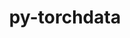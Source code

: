 ---
title: "py-torchdata"
layout: cache
categories: [package, develop]
meta: {"compilers": ["apple-clang@=15.0.0", "gcc@=13.2.0"], "num_specs": 38, "num_specs_by_stack": {"ml-darwin-aarch64-mps": 3, "ml-linux-aarch64-cpu": 8, "ml-linux-aarch64-cuda": 10, "ml-linux-x86_64-cpu": 7, "ml-linux-x86_64-cuda": 8, "root": 38}, "oss": ["ubuntu24.04", "ventura"], "platforms": ["darwin", "linux"], "stacks": ["ml-darwin-aarch64-mps", "ml-linux-aarch64-cpu", "ml-linux-aarch64-cuda", "ml-linux-x86_64-cpu", "ml-linux-x86_64-cuda", "root"], "targets": ["aarch64", "x86_64_v3"], "versions": ["0.10.1", "0.9.0"]}
spec_details: [{"compiler": "apple-clang@=15.0.0", "hash": "ibwni2rnjjydn6st7usauxfytpto2if7", "os": "ventura", "platform": "darwin", "size": "-", "stacks": ["ml-darwin-aarch64-mps", "root"], "tarball": "https://binaries.spack.io/develop/build_cache/darwin-ventura-aarch64/apple-clang-15.0.0/py-torchdata-0.9.0/darwin-ventura-aarch64-apple-clang-15.0.0-py-torchdata-0.9.0-ibwni2rnjjydn6st7usauxfytpto2if7.spack", "target": "aarch64", "variants": ["build_system=python_pip"], "versions": ["0.9.0"]}, {"compiler": "apple-clang@=15.0.0", "hash": "te2e3wo6ozxhaf36xoaizubufqtacgpb", "os": "ventura", "platform": "darwin", "size": "-", "stacks": ["ml-darwin-aarch64-mps", "root"], "tarball": "https://binaries.spack.io/develop/build_cache/darwin-ventura-aarch64/apple-clang-15.0.0/py-torchdata-0.9.0/darwin-ventura-aarch64-apple-clang-15.0.0-py-torchdata-0.9.0-te2e3wo6ozxhaf36xoaizubufqtacgpb.spack", "target": "aarch64", "variants": ["build_system=python_pip"], "versions": ["0.9.0"]}, {"compiler": "apple-clang@=15.0.0", "hash": "z67jtjtg4v5mqcizzoo3apiessjzbuid", "os": "ventura", "platform": "darwin", "size": "-", "stacks": ["ml-darwin-aarch64-mps", "root"], "tarball": "https://binaries.spack.io/develop/build_cache/darwin-ventura-aarch64/apple-clang-15.0.0/py-torchdata-0.9.0/darwin-ventura-aarch64-apple-clang-15.0.0-py-torchdata-0.9.0-z67jtjtg4v5mqcizzoo3apiessjzbuid.spack", "target": "aarch64", "variants": ["build_system=python_pip"], "versions": ["0.9.0"]}, {"compiler": "gcc@=13.2.0", "hash": "25ll3kqxl4qcja3uyxtztcy56nutjgaf", "os": "ubuntu24.04", "platform": "linux", "size": "-", "stacks": ["ml-linux-aarch64-cpu", "root"], "tarball": "https://binaries.spack.io/develop/build_cache/linux-ubuntu24.04-aarch64/gcc-13.2.0/py-torchdata-0.10.1/linux-ubuntu24.04-aarch64-gcc-13.2.0-py-torchdata-0.10.1-25ll3kqxl4qcja3uyxtztcy56nutjgaf.spack", "target": "aarch64", "variants": ["build_system=python_pip"], "versions": ["0.10.1"]}, {"compiler": "gcc@=13.2.0", "hash": "2ewapzwrl5yat6nhwxx5jn3xgayiu55w", "os": "ubuntu24.04", "platform": "linux", "size": "-", "stacks": ["root"], "tarball": "https://binaries.spack.io/develop/build_cache/linux-ubuntu24.04-aarch64/gcc-13.2.0/py-torchdata-0.10.1/linux-ubuntu24.04-aarch64-gcc-13.2.0-py-torchdata-0.10.1-2ewapzwrl5yat6nhwxx5jn3xgayiu55w.spack", "target": "aarch64", "variants": ["build_system=python_pip"], "versions": ["0.10.1"]}, {"compiler": "gcc@=13.2.0", "hash": "2q35bg46buybirf4u6ab7ifofpv4iznw", "os": "ubuntu24.04", "platform": "linux", "size": "-", "stacks": ["ml-linux-aarch64-cuda", "root"], "tarball": "https://binaries.spack.io/develop/build_cache/linux-ubuntu24.04-aarch64/gcc-13.2.0/py-torchdata-0.10.1/linux-ubuntu24.04-aarch64-gcc-13.2.0-py-torchdata-0.10.1-2q35bg46buybirf4u6ab7ifofpv4iznw.spack", "target": "aarch64", "variants": ["build_system=python_pip"], "versions": ["0.10.1"]}, {"compiler": "gcc@=13.2.0", "hash": "6v6tax22dnoyoeu3ikx54w4533givz2e", "os": "ubuntu24.04", "platform": "linux", "size": "-", "stacks": ["ml-linux-aarch64-cuda", "root"], "tarball": "https://binaries.spack.io/develop/build_cache/linux-ubuntu24.04-aarch64/gcc-13.2.0/py-torchdata-0.10.1/linux-ubuntu24.04-aarch64-gcc-13.2.0-py-torchdata-0.10.1-6v6tax22dnoyoeu3ikx54w4533givz2e.spack", "target": "aarch64", "variants": ["build_system=python_pip"], "versions": ["0.10.1"]}, {"compiler": "gcc@=13.2.0", "hash": "a45u3umsoyz3pzcptrai4hmxe6m4iz3i", "os": "ubuntu24.04", "platform": "linux", "size": "-", "stacks": ["ml-linux-aarch64-cuda", "root"], "tarball": "https://binaries.spack.io/develop/build_cache/linux-ubuntu24.04-aarch64/gcc-13.2.0/py-torchdata-0.10.1/linux-ubuntu24.04-aarch64-gcc-13.2.0-py-torchdata-0.10.1-a45u3umsoyz3pzcptrai4hmxe6m4iz3i.spack", "target": "aarch64", "variants": ["build_system=python_pip"], "versions": ["0.10.1"]}, {"compiler": "gcc@=13.2.0", "hash": "aemleqrjjetxhae24czdkmzwnecfhhtw", "os": "ubuntu24.04", "platform": "linux", "size": "-", "stacks": ["ml-linux-aarch64-cuda", "root"], "tarball": "https://binaries.spack.io/develop/build_cache/linux-ubuntu24.04-aarch64/gcc-13.2.0/py-torchdata-0.10.1/linux-ubuntu24.04-aarch64-gcc-13.2.0-py-torchdata-0.10.1-aemleqrjjetxhae24czdkmzwnecfhhtw.spack", "target": "aarch64", "variants": ["build_system=python_pip"], "versions": ["0.10.1"]}, {"compiler": "gcc@=13.2.0", "hash": "dngjmf4qxg2covhnruq4fg3f32cmqj7e", "os": "ubuntu24.04", "platform": "linux", "size": "-", "stacks": ["ml-linux-aarch64-cpu", "root"], "tarball": "https://binaries.spack.io/develop/build_cache/linux-ubuntu24.04-aarch64/gcc-13.2.0/py-torchdata-0.10.1/linux-ubuntu24.04-aarch64-gcc-13.2.0-py-torchdata-0.10.1-dngjmf4qxg2covhnruq4fg3f32cmqj7e.spack", "target": "aarch64", "variants": ["build_system=python_pip"], "versions": ["0.10.1"]}, {"compiler": "gcc@=13.2.0", "hash": "efatmz2qhk4hgj6or6yrfgps5sawhixj", "os": "ubuntu24.04", "platform": "linux", "size": "-", "stacks": ["ml-linux-aarch64-cuda", "root"], "tarball": "https://binaries.spack.io/develop/build_cache/linux-ubuntu24.04-aarch64/gcc-13.2.0/py-torchdata-0.10.1/linux-ubuntu24.04-aarch64-gcc-13.2.0-py-torchdata-0.10.1-efatmz2qhk4hgj6or6yrfgps5sawhixj.spack", "target": "aarch64", "variants": ["build_system=python_pip"], "versions": ["0.10.1"]}, {"compiler": "gcc@=13.2.0", "hash": "fjqep6zxmlxp6d5i3skuv7bi7j5y7e6i", "os": "ubuntu24.04", "platform": "linux", "size": "-", "stacks": ["ml-linux-aarch64-cpu", "root"], "tarball": "https://binaries.spack.io/develop/build_cache/linux-ubuntu24.04-aarch64/gcc-13.2.0/py-torchdata-0.10.1/linux-ubuntu24.04-aarch64-gcc-13.2.0-py-torchdata-0.10.1-fjqep6zxmlxp6d5i3skuv7bi7j5y7e6i.spack", "target": "aarch64", "variants": ["build_system=python_pip"], "versions": ["0.10.1"]}, {"compiler": "gcc@=13.2.0", "hash": "mcig2dmesgf36w2tsfrnd7c7nu7epxst", "os": "ubuntu24.04", "platform": "linux", "size": "-", "stacks": ["ml-linux-aarch64-cuda", "root"], "tarball": "https://binaries.spack.io/develop/build_cache/linux-ubuntu24.04-aarch64/gcc-13.2.0/py-torchdata-0.10.1/linux-ubuntu24.04-aarch64-gcc-13.2.0-py-torchdata-0.10.1-mcig2dmesgf36w2tsfrnd7c7nu7epxst.spack", "target": "aarch64", "variants": ["build_system=python_pip"], "versions": ["0.10.1"]}, {"compiler": "gcc@=13.2.0", "hash": "o6pvosa4gouebdupurxvssckwgq2a45j", "os": "ubuntu24.04", "platform": "linux", "size": "-", "stacks": ["ml-linux-aarch64-cpu", "root"], "tarball": "https://binaries.spack.io/develop/build_cache/linux-ubuntu24.04-aarch64/gcc-13.2.0/py-torchdata-0.10.1/linux-ubuntu24.04-aarch64-gcc-13.2.0-py-torchdata-0.10.1-o6pvosa4gouebdupurxvssckwgq2a45j.spack", "target": "aarch64", "variants": ["build_system=python_pip"], "versions": ["0.10.1"]}, {"compiler": "gcc@=13.2.0", "hash": "r3ej4pfcjekfwfib7wibxedstocmz7j2", "os": "ubuntu24.04", "platform": "linux", "size": "-", "stacks": ["ml-linux-aarch64-cpu", "root"], "tarball": "https://binaries.spack.io/develop/build_cache/linux-ubuntu24.04-aarch64/gcc-13.2.0/py-torchdata-0.10.1/linux-ubuntu24.04-aarch64-gcc-13.2.0-py-torchdata-0.10.1-r3ej4pfcjekfwfib7wibxedstocmz7j2.spack", "target": "aarch64", "variants": ["build_system=python_pip"], "versions": ["0.10.1"]}, {"compiler": "gcc@=13.2.0", "hash": "rvkc67wxgrqh3y6ghmja6e5i7ncnelbk", "os": "ubuntu24.04", "platform": "linux", "size": "-", "stacks": ["ml-linux-aarch64-cpu", "root"], "tarball": "https://binaries.spack.io/develop/build_cache/linux-ubuntu24.04-aarch64/gcc-13.2.0/py-torchdata-0.10.1/linux-ubuntu24.04-aarch64-gcc-13.2.0-py-torchdata-0.10.1-rvkc67wxgrqh3y6ghmja6e5i7ncnelbk.spack", "target": "aarch64", "variants": ["build_system=python_pip"], "versions": ["0.10.1"]}, {"compiler": "gcc@=13.2.0", "hash": "siix24ly2cqvlkvcqdvjcjaevfqutzcz", "os": "ubuntu24.04", "platform": "linux", "size": "-", "stacks": ["ml-linux-aarch64-cuda", "root"], "tarball": "https://binaries.spack.io/develop/build_cache/linux-ubuntu24.04-aarch64/gcc-13.2.0/py-torchdata-0.10.1/linux-ubuntu24.04-aarch64-gcc-13.2.0-py-torchdata-0.10.1-siix24ly2cqvlkvcqdvjcjaevfqutzcz.spack", "target": "aarch64", "variants": ["build_system=python_pip"], "versions": ["0.10.1"]}, {"compiler": "gcc@=13.2.0", "hash": "uhwkjdpxsjkjmraszzaa5tfsheh4ikpr", "os": "ubuntu24.04", "platform": "linux", "size": "-", "stacks": ["ml-linux-aarch64-cuda", "root"], "tarball": "https://binaries.spack.io/develop/build_cache/linux-ubuntu24.04-aarch64/gcc-13.2.0/py-torchdata-0.10.1/linux-ubuntu24.04-aarch64-gcc-13.2.0-py-torchdata-0.10.1-uhwkjdpxsjkjmraszzaa5tfsheh4ikpr.spack", "target": "aarch64", "variants": ["build_system=python_pip"], "versions": ["0.10.1"]}, {"compiler": "gcc@=13.2.0", "hash": "vp3qijmnw5tpkfueb4wdudfzl3sxkr5p", "os": "ubuntu24.04", "platform": "linux", "size": "-", "stacks": ["ml-linux-aarch64-cpu", "root"], "tarball": "https://binaries.spack.io/develop/build_cache/linux-ubuntu24.04-aarch64/gcc-13.2.0/py-torchdata-0.10.1/linux-ubuntu24.04-aarch64-gcc-13.2.0-py-torchdata-0.10.1-vp3qijmnw5tpkfueb4wdudfzl3sxkr5p.spack", "target": "aarch64", "variants": ["build_system=python_pip"], "versions": ["0.10.1"]}, {"compiler": "gcc@=13.2.0", "hash": "w4h42n6ny24mllolyktvuaubbo2wcsff", "os": "ubuntu24.04", "platform": "linux", "size": "-", "stacks": ["ml-linux-aarch64-cpu", "root"], "tarball": "https://binaries.spack.io/develop/build_cache/linux-ubuntu24.04-aarch64/gcc-13.2.0/py-torchdata-0.10.1/linux-ubuntu24.04-aarch64-gcc-13.2.0-py-torchdata-0.10.1-w4h42n6ny24mllolyktvuaubbo2wcsff.spack", "target": "aarch64", "variants": ["build_system=python_pip"], "versions": ["0.10.1"]}, {"compiler": "gcc@=13.2.0", "hash": "wejlroxu3zld6tth5vt5a46dy7opmvbm", "os": "ubuntu24.04", "platform": "linux", "size": "-", "stacks": ["ml-linux-aarch64-cuda", "root"], "tarball": "https://binaries.spack.io/develop/build_cache/linux-ubuntu24.04-aarch64/gcc-13.2.0/py-torchdata-0.10.1/linux-ubuntu24.04-aarch64-gcc-13.2.0-py-torchdata-0.10.1-wejlroxu3zld6tth5vt5a46dy7opmvbm.spack", "target": "aarch64", "variants": ["build_system=python_pip"], "versions": ["0.10.1"]}, {"compiler": "gcc@=13.2.0", "hash": "yr2jpxv7iltacxz2w7ykoh3ulnuway5o", "os": "ubuntu24.04", "platform": "linux", "size": "-", "stacks": ["ml-linux-aarch64-cuda", "root"], "tarball": "https://binaries.spack.io/develop/build_cache/linux-ubuntu24.04-aarch64/gcc-13.2.0/py-torchdata-0.10.1/linux-ubuntu24.04-aarch64-gcc-13.2.0-py-torchdata-0.10.1-yr2jpxv7iltacxz2w7ykoh3ulnuway5o.spack", "target": "aarch64", "variants": ["build_system=python_pip"], "versions": ["0.10.1"]}, {"compiler": "gcc@=13.2.0", "hash": "2vywtmquy5vlyjn2hf4wb34njm7oemla", "os": "ubuntu24.04", "platform": "linux", "size": "-", "stacks": ["ml-linux-x86_64-cpu", "root"], "tarball": "https://binaries.spack.io/develop/build_cache/linux-ubuntu24.04-x86_64_v3/gcc-13.2.0/py-torchdata-0.10.1/linux-ubuntu24.04-x86_64_v3-gcc-13.2.0-py-torchdata-0.10.1-2vywtmquy5vlyjn2hf4wb34njm7oemla.spack", "target": "x86_64_v3", "variants": ["build_system=python_pip"], "versions": ["0.10.1"]}, {"compiler": "gcc@=13.2.0", "hash": "3hygjvsch4nz2ahspjrufkpkd6r2th53", "os": "ubuntu24.04", "platform": "linux", "size": "-", "stacks": ["ml-linux-x86_64-cuda", "root"], "tarball": "https://binaries.spack.io/develop/build_cache/linux-ubuntu24.04-x86_64_v3/gcc-13.2.0/py-torchdata-0.10.1/linux-ubuntu24.04-x86_64_v3-gcc-13.2.0-py-torchdata-0.10.1-3hygjvsch4nz2ahspjrufkpkd6r2th53.spack", "target": "x86_64_v3", "variants": ["build_system=python_pip"], "versions": ["0.10.1"]}, {"compiler": "gcc@=13.2.0", "hash": "3uepj7aedqkfh4mu57bew3csa7ojcsha", "os": "ubuntu24.04", "platform": "linux", "size": "-", "stacks": ["root"], "tarball": "https://binaries.spack.io/develop/build_cache/linux-ubuntu24.04-x86_64_v3/gcc-13.2.0/py-torchdata-0.10.1/linux-ubuntu24.04-x86_64_v3-gcc-13.2.0-py-torchdata-0.10.1-3uepj7aedqkfh4mu57bew3csa7ojcsha.spack", "target": "x86_64_v3", "variants": ["build_system=python_pip"], "versions": ["0.10.1"]}, {"compiler": "gcc@=13.2.0", "hash": "6jm66odemonwvv7fe4ngocom2k5knpj5", "os": "ubuntu24.04", "platform": "linux", "size": "-", "stacks": ["ml-linux-x86_64-cuda", "root"], "tarball": "https://binaries.spack.io/develop/build_cache/linux-ubuntu24.04-x86_64_v3/gcc-13.2.0/py-torchdata-0.10.1/linux-ubuntu24.04-x86_64_v3-gcc-13.2.0-py-torchdata-0.10.1-6jm66odemonwvv7fe4ngocom2k5knpj5.spack", "target": "x86_64_v3", "variants": ["build_system=python_pip"], "versions": ["0.10.1"]}, {"compiler": "gcc@=13.2.0", "hash": "75xtalwayky37yacwwqlzwyv5ifygafv", "os": "ubuntu24.04", "platform": "linux", "size": "-", "stacks": ["ml-linux-x86_64-cpu", "root"], "tarball": "https://binaries.spack.io/develop/build_cache/linux-ubuntu24.04-x86_64_v3/gcc-13.2.0/py-torchdata-0.10.1/linux-ubuntu24.04-x86_64_v3-gcc-13.2.0-py-torchdata-0.10.1-75xtalwayky37yacwwqlzwyv5ifygafv.spack", "target": "x86_64_v3", "variants": ["build_system=python_pip"], "versions": ["0.10.1"]}, {"compiler": "gcc@=13.2.0", "hash": "c7tjnzrjxb3o6q6ldb3pmf5wi5mhjzm5", "os": "ubuntu24.04", "platform": "linux", "size": "-", "stacks": ["ml-linux-x86_64-cpu", "root"], "tarball": "https://binaries.spack.io/develop/build_cache/linux-ubuntu24.04-x86_64_v3/gcc-13.2.0/py-torchdata-0.10.1/linux-ubuntu24.04-x86_64_v3-gcc-13.2.0-py-torchdata-0.10.1-c7tjnzrjxb3o6q6ldb3pmf5wi5mhjzm5.spack", "target": "x86_64_v3", "variants": ["build_system=python_pip"], "versions": ["0.10.1"]}, {"compiler": "gcc@=13.2.0", "hash": "fatde5e35kbmgfoh273mchki323tebad", "os": "ubuntu24.04", "platform": "linux", "size": "-", "stacks": ["ml-linux-x86_64-cuda", "root"], "tarball": "https://binaries.spack.io/develop/build_cache/linux-ubuntu24.04-x86_64_v3/gcc-13.2.0/py-torchdata-0.10.1/linux-ubuntu24.04-x86_64_v3-gcc-13.2.0-py-torchdata-0.10.1-fatde5e35kbmgfoh273mchki323tebad.spack", "target": "x86_64_v3", "variants": ["build_system=python_pip"], "versions": ["0.10.1"]}, {"compiler": "gcc@=13.2.0", "hash": "izv5fi6ebt6ghfo5vmlqlhy2jojzxsn5", "os": "ubuntu24.04", "platform": "linux", "size": "-", "stacks": ["ml-linux-x86_64-cuda", "root"], "tarball": "https://binaries.spack.io/develop/build_cache/linux-ubuntu24.04-x86_64_v3/gcc-13.2.0/py-torchdata-0.10.1/linux-ubuntu24.04-x86_64_v3-gcc-13.2.0-py-torchdata-0.10.1-izv5fi6ebt6ghfo5vmlqlhy2jojzxsn5.spack", "target": "x86_64_v3", "variants": ["build_system=python_pip"], "versions": ["0.10.1"]}, {"compiler": "gcc@=13.2.0", "hash": "jee46eiqgltqk4yboq6nfxuh6stjjnvd", "os": "ubuntu24.04", "platform": "linux", "size": "-", "stacks": ["ml-linux-x86_64-cpu", "root"], "tarball": "https://binaries.spack.io/develop/build_cache/linux-ubuntu24.04-x86_64_v3/gcc-13.2.0/py-torchdata-0.10.1/linux-ubuntu24.04-x86_64_v3-gcc-13.2.0-py-torchdata-0.10.1-jee46eiqgltqk4yboq6nfxuh6stjjnvd.spack", "target": "x86_64_v3", "variants": ["build_system=python_pip"], "versions": ["0.10.1"]}, {"compiler": "gcc@=13.2.0", "hash": "lpjurb3qj3lg5ufuku5w3tqxv2tc7tqx", "os": "ubuntu24.04", "platform": "linux", "size": "-", "stacks": ["ml-linux-x86_64-cpu", "root"], "tarball": "https://binaries.spack.io/develop/build_cache/linux-ubuntu24.04-x86_64_v3/gcc-13.2.0/py-torchdata-0.10.1/linux-ubuntu24.04-x86_64_v3-gcc-13.2.0-py-torchdata-0.10.1-lpjurb3qj3lg5ufuku5w3tqxv2tc7tqx.spack", "target": "x86_64_v3", "variants": ["build_system=python_pip"], "versions": ["0.10.1"]}, {"compiler": "gcc@=13.2.0", "hash": "lvmhpmq7ugigh7ckmjn6gqogbnft6n37", "os": "ubuntu24.04", "platform": "linux", "size": "-", "stacks": ["ml-linux-x86_64-cuda", "root"], "tarball": "https://binaries.spack.io/develop/build_cache/linux-ubuntu24.04-x86_64_v3/gcc-13.2.0/py-torchdata-0.10.1/linux-ubuntu24.04-x86_64_v3-gcc-13.2.0-py-torchdata-0.10.1-lvmhpmq7ugigh7ckmjn6gqogbnft6n37.spack", "target": "x86_64_v3", "variants": ["build_system=python_pip"], "versions": ["0.10.1"]}, {"compiler": "gcc@=13.2.0", "hash": "ngxsjrfxs4jz4uqkzikp4lvnjlwvm2rs", "os": "ubuntu24.04", "platform": "linux", "size": "-", "stacks": ["ml-linux-x86_64-cuda", "root"], "tarball": "https://binaries.spack.io/develop/build_cache/linux-ubuntu24.04-x86_64_v3/gcc-13.2.0/py-torchdata-0.10.1/linux-ubuntu24.04-x86_64_v3-gcc-13.2.0-py-torchdata-0.10.1-ngxsjrfxs4jz4uqkzikp4lvnjlwvm2rs.spack", "target": "x86_64_v3", "variants": ["build_system=python_pip"], "versions": ["0.10.1"]}, {"compiler": "gcc@=13.2.0", "hash": "t36iml7bh33u4clvzddfnh5goyaok4hf", "os": "ubuntu24.04", "platform": "linux", "size": "-", "stacks": ["ml-linux-x86_64-cuda", "root"], "tarball": "https://binaries.spack.io/develop/build_cache/linux-ubuntu24.04-x86_64_v3/gcc-13.2.0/py-torchdata-0.10.1/linux-ubuntu24.04-x86_64_v3-gcc-13.2.0-py-torchdata-0.10.1-t36iml7bh33u4clvzddfnh5goyaok4hf.spack", "target": "x86_64_v3", "variants": ["build_system=python_pip"], "versions": ["0.10.1"]}, {"compiler": "gcc@=13.2.0", "hash": "uiguguluqzyknroffglplo45xb4pevrk", "os": "ubuntu24.04", "platform": "linux", "size": "-", "stacks": ["ml-linux-x86_64-cpu", "root"], "tarball": "https://binaries.spack.io/develop/build_cache/linux-ubuntu24.04-x86_64_v3/gcc-13.2.0/py-torchdata-0.10.1/linux-ubuntu24.04-x86_64_v3-gcc-13.2.0-py-torchdata-0.10.1-uiguguluqzyknroffglplo45xb4pevrk.spack", "target": "x86_64_v3", "variants": ["build_system=python_pip"], "versions": ["0.10.1"]}, {"compiler": "gcc@=13.2.0", "hash": "uoq44hofbc4danron7uhcd4gv7zklbrm", "os": "ubuntu24.04", "platform": "linux", "size": "-", "stacks": ["ml-linux-x86_64-cpu", "root"], "tarball": "https://binaries.spack.io/develop/build_cache/linux-ubuntu24.04-x86_64_v3/gcc-13.2.0/py-torchdata-0.10.1/linux-ubuntu24.04-x86_64_v3-gcc-13.2.0-py-torchdata-0.10.1-uoq44hofbc4danron7uhcd4gv7zklbrm.spack", "target": "x86_64_v3", "variants": ["build_system=python_pip"], "versions": ["0.10.1"]}, {"compiler": "gcc@=13.2.0", "hash": "zikb5j33hor6zkfay4vuwiar7kp6cjjk", "os": "ubuntu24.04", "platform": "linux", "size": "-", "stacks": ["ml-linux-x86_64-cuda", "root"], "tarball": "https://binaries.spack.io/develop/build_cache/linux-ubuntu24.04-x86_64_v3/gcc-13.2.0/py-torchdata-0.10.1/linux-ubuntu24.04-x86_64_v3-gcc-13.2.0-py-torchdata-0.10.1-zikb5j33hor6zkfay4vuwiar7kp6cjjk.spack", "target": "x86_64_v3", "variants": ["build_system=python_pip"], "versions": ["0.10.1"]}]
---